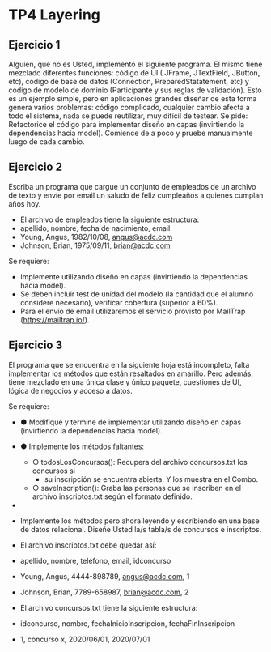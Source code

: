 # TP4 Layering

## Ejercicio 1

Alguien, que no es Usted, implementó el siguiente programa. El mismo tiene mezclado diferentes funciones: código de UI (
JFrame, JTextField, JButton, etc), código de base de datos (Connection, PreparedStatatement, etc) y código de modelo de
dominio (Participante y sus reglas de validación). Esto es un ejemplo simple, pero en aplicaciones grandes diseñar de
esta forma genera varios problemas: código complicado, cualquier cambio afecta a todo el sistema, nada se puede
reutilizar, muy difícil de testear.
Se pide:
Refactorice el código para implementar diseño en capas (invirtiendo la dependencias hacia model). Comience de a poco y
pruebe manualmente luego de cada cambio.

## Ejercicio 2

Escriba un programa que cargue un conjunto de empleados de un archivo de texto y envíe por email un saludo de feliz
cumpleaños a quienes cumplan años hoy.

- El archivo de empleados tiene la siguiente estructura:
- apellido, nombre, fecha de nacimiento, email
- Young, Angus, 1982/10/08, angus@acdc.com
- Johnson, Brian, 1975/09/11, brian@acdc.com

Se requiere:

- Implemente utilizando diseño en capas (invirtiendo la dependencias hacia
  model).
- Se deben incluir test de unidad del modelo (la cantidad que el alumno considere
  necesario), verificar cobertura (superior a 60%).
- Para el envío de email utilizaremos el servicio provisto por MailTrap
  (https://mailtrap.io/).

## Ejercicio 3

El programa que se encuentra en la siguiente hoja está incompleto, falta implementar los métodos que están resaltados en
amarillo. Pero además, tiene mezclado en una única clase y único paquete, cuestiones de UI, lógica de negocios y acceso
a datos.

Se requiere:

- ● Modifique y termine de implementar utilizando diseño en capas (invirtiendo la dependencias hacia model).
- ● Implemente los métodos faltantes:
    - ○ todosLosConcursos(): Recupera del archivo concursos.txt los concursos si
        - su inscripción se encuentra abierta. Y los muestra en el Combo.
    - ○ saveInscription(): Graba las personas que se inscriben en el archivo inscriptos.txt según el formato definido.
-
- Implemente los métodos pero ahora leyendo y escribiendo en una base de datos relacional. Diseñe Usted la/s tabla/s de
  concursos e inscriptos.

- El archivo inscriptos.txt debe quedar así:
- apellido, nombre, teléfono, email, idconcurso
- Young, Angus, 4444-898789, angus@acdc.com, 1
- Johnson, Brian, 7789-658987, brian@acdc.com, 2

- El archivo concursos.txt tiene la siguiente estructura:
- idconcurso, nombre, fechaInicioInscripcion, fechaFinInscripcion
- 1, concurso x, 2020/06/01, 2020/07/01 
